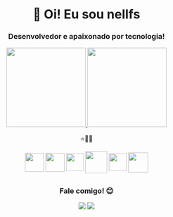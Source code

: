 <h1 align="center">👋 Oi! Eu sou nellfs</h1>
<h3 align="center">Desenvolvedor e apaixonado por tecnologia!</h3>
<div align="center">
  <a href="https://github.com/nellfs">
  <img height="180em" src="https://github-readme-stats.vercel.app/api?username=nellfs&show_icons=true&theme=material-palenight&include_all_commits=true&count_private=true"/>
  <img height="180em" src="https://github-readme-stats.vercel.app/api/top-langs/?username=nellfs&layout=compact&langs_count=7&theme=material-palenight"/> </a>

⭐🚀📖
<div style="display: inline_block">
  <a href="#"><img src="https://www.w3.org/html/logo/downloads/HTML5_Badge_512.png" width="43" height="43" align="center"/></a>
  <a href="#"><img src="https://upload.wikimedia.org/wikipedia/commons/thumb/6/62/CSS3_logo.svg/240px-CSS3_logo.svg.png" width="43" height="43" align="center"/></a>
  <a href="https://www.javascript.com/"><img src="https://upload.wikimedia.org/wikipedia/commons/thumb/9/99/Unofficial_JavaScript_logo_2.svg/2048px-Unofficial_JavaScript_logo_2.svg.png" width="40" height="40" align="center"/></a>
  <a href="https://www.rust-lang.org/"><img src="https://rustacean.net/assets/cuddlyferris.svg" width="50" height="50" align="center"/></a>
  <a href="https://www.python.org/about/"><img src="https://upload.wikimedia.org/wikipedia/commons/thumb/c/c3/Python-logo-notext.svg/1200px-Python-logo-notext.svg.png" width="40" height="40" align="center"/></a>
  <a href="https://www.lua.org/about.html"><img src="https://upload.wikimedia.org/wikipedia/commons/thumb/c/cf/Lua-Logo.svg/260px-Lua-Logo.svg.png" width="45" height="45" align="center"/></a>
</div>
  
## 
  <h3 align="center">Fale comigo! 😊</h3>

<p align="center">
  <a target="_blank" href="https://www.linkedin.com/in/heron-x/" alt="Linkedin">
  <img src="https://img.shields.io/badge/-LinkedIn-%230077B5?style=for-the-badge&logo=linkedin&logoColor=white" target="_blank"></a> 
 
   <a target="_blank" href="mailto:heronlopes123@gmail.com" alt="Gmail">
  <img src="https://img.shields.io/badge/Gmail-D14836?style=for-the-badge&logo=gmail&logoColor=white"</a>
</p>
